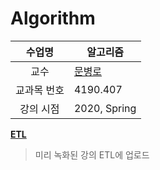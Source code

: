 Algorithm
========

수업명 | 알고리즘
:----:|----
교수 | [문병로](https://cse.snu.ac.kr/professor/%EB%AC%B8%EB%B3%91%EB%A1%9C)
교과목 번호 | 4190.407
강의 시점 | 2020, Spring

**[ETL]**

[ETL]: http://etl.snu.ac.kr/course/view.php?id=173773

> 미리 녹화된 강의 ETL에 업로드
